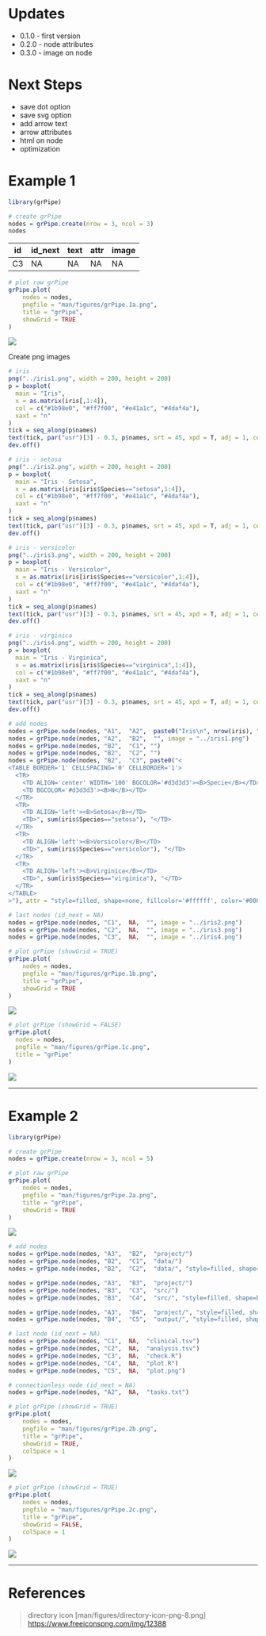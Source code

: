 # Updates

-   0.1.0 - first version
-   0.2.0 - node attributes
-   0.3.0 - image on node

# Next Steps

-   save dot option
-   save svg option
-   add arrow text
-   arrow attributes
-   html on node
-   optimization

# Example 1

``` r
library(grPipe)

# create grPipe
nodes = grPipe.create(nrow = 3, ncol = 3)
nodes
```

| id  | id_next | text | attr | image |
|-----|---------|------|------|-------|
| C3  | NA      | NA   | NA   | NA    |

``` r
# plot raw grPipe
grPipe.plot(
    nodes = nodes,
    pngfile = "man/figures/grPipe.1a.png",
    title = "grPipe",
    showGrid = TRUE
)
```

![](man/figures/grPipe.1a.png)

Create png images

``` r
# iris
png("../iris1.png", width = 200, height = 200)
p = boxplot(
  main = "Iris",
  x = as.matrix(iris[,1:4]),
  col = c("#1b98e0", "#ff7f00", "#e41a1c", "#4daf4a"),
  xaxt = "n"
)
tick = seq_along(p$names)
text(tick, par("usr")[3] - 0.3, p$names, srt = 45, xpd = T, adj = 1, cex = 1)
dev.off()

# iris - setosa
png("../iris2.png", width = 200, height = 200)
p = boxplot(
  main = "Iris - Setosa",
  x = as.matrix(iris[iris$Species=="setosa",1:4]),
  col = c("#1b98e0", "#ff7f00", "#e41a1c", "#4daf4a"),
  xaxt = "n"
)
tick = seq_along(p$names)
text(tick, par("usr")[3] - 0.3, p$names, srt = 45, xpd = T, adj = 1, cex = 1)
dev.off()

# iris - versicolor
png("../iris3.png", width = 200, height = 200)
p = boxplot(
  main = "Iris - Versicolor",
  x = as.matrix(iris[iris$Species=="versicolor",1:4]),
  col = c("#1b98e0", "#ff7f00", "#e41a1c", "#4daf4a"),
  xaxt = "n"
)
tick = seq_along(p$names)
text(tick, par("usr")[3] - 0.3, p$names, srt = 45, xpd = T, adj = 1, cex = 1)
dev.off()

# iris - virginica
png("../iris4.png", width = 200, height = 200)
p = boxplot(
  main = "Iris - Virginica",
  x = as.matrix(iris[iris$Species=="virginica",1:4]),
  col = c("#1b98e0", "#ff7f00", "#e41a1c", "#4daf4a"),
  xaxt = "n"
)
tick = seq_along(p$names)
text(tick, par("usr")[3] - 0.3, p$names, srt = 45, xpd = T, adj = 1, cex = 1)
dev.off()
```

``` r
# add nodes
nodes = grPipe.node(nodes, "A1",  "A2",  paste0("Iris\n", nrow(iris), " samples"))
nodes = grPipe.node(nodes, "A2",  "B2",  "", image = "../iris1.png")
nodes = grPipe.node(nodes, "B2",  "C1", "")
nodes = grPipe.node(nodes, "B2",  "C2", "")
nodes = grPipe.node(nodes, "B2",  "C3", paste0("<
<TABLE BORDER='1' CELLSPACING='0' CELLBORDER='1'>
  <TR>
    <TD ALIGN='center' WIDTH='100' BGCOLOR='#d3d3d3'><B>Specie</B></TD>
    <TD BGCOLOR='#d3d3d3'><B>N</B></TD>
  </TR>
  <TR>
    <TD ALIGN='left'><B>Setosa</B></TD>
    <TD>", sum(iris$Species=="setosa"), "</TD>
  </TR>
  <TR>
    <TD ALIGN='left'><B>Versicolor</B></TD>
    <TD>", sum(iris$Species=="versicolor"), "</TD>
  </TR>
  <TR>
    <TD ALIGN='left'><B>Virginica</B></TD>
    <TD>", sum(iris$Species=="virginica"), "</TD>
  </TR>
</TABLE>
>"), attr = "style=filled, shape=none, fillcolor='#ffffff', color='#000000', margin=0")

# last nodes (id_next = NA)
nodes = grPipe.node(nodes, "C1",  NA,  "", image = "../iris2.png")
nodes = grPipe.node(nodes, "C2",  NA,  "", image = "../iris3.png")
nodes = grPipe.node(nodes, "C3",  NA,  "", image = "../iris4.png")
```

``` r
# plot grPipe (showGrid = TRUE)
grPipe.plot(
    nodes = nodes,
    pngfile = "man/figures/grPipe.1b.png",
    title = "grPipe",
    showGrid = TRUE
)
```

![](man/figures/grPipe.1b.png)

``` r
# plot grPipe (showGrid = FALSE)
grPipe.plot(
  nodes = nodes,
  pngfile = "man/figures/grPipe.1c.png",
  title = "grPipe"
)
```

![](man/figures/grPipe.1c.png)

------------------------------------------------------------------------

# Example 2

``` r
library(grPipe)

# create grPipe
nodes = grPipe.create(nrow = 3, ncol = 5)

# plot raw grPipe
grPipe.plot(
    nodes = nodes,
    pngfile = "man/figures/grPipe.2a.png",
    title = "grPipe",
    showGrid = TRUE
)
```

![](man/figures/grPipe.2a.png)

``` r
# add nodes
nodes = grPipe.node(nodes, "A3",  "B2",  "project/")
nodes = grPipe.node(nodes, "B2",  "C1",  "data/")
nodes = grPipe.node(nodes, "B2",  "C2",  "data/", "style=filled, shape=box, fillcolor='#fc8d59', color='#d73027'", image = "man/figures/directory-icon-png-8.png")

nodes = grPipe.node(nodes, "A3",  "B3",  "project/")
nodes = grPipe.node(nodes, "B3",  "C3",  "src/")
nodes = grPipe.node(nodes, "B3",  "C4",  "src/", "style=filled, shape=box, fillcolor='#f1a340', color='#b35806'", image = "man/figures/directory-icon-png-8.png")

nodes = grPipe.node(nodes, "A3",  "B4",  "project/", "style=filled, shape=box, fillcolor='#91bfdb', color='#4575b4'", image = "man/figures/directory-icon-png-8.png")
nodes = grPipe.node(nodes, "B4",  "C5",  "output/", "style=filled, shape=box, fillcolor='#91cf60', color='#1a9850'", image = "man/figures/directory-icon-png-8.png")

# last node (id_next = NA)
nodes = grPipe.node(nodes, "C1",  NA,  "clinical.tsv")
nodes = grPipe.node(nodes, "C2",  NA,  "analysis.tsv")
nodes = grPipe.node(nodes, "C3",  NA,  "check.R")
nodes = grPipe.node(nodes, "C4",  NA,  "plot.R")
nodes = grPipe.node(nodes, "C5",  NA,  "plot.png")

# connectionless node (id_next = NA)
nodes = grPipe.node(nodes, "A2",  NA,  "tasks.txt")
```

``` r
# plot grPipe (showGrid = TRUE)
grPipe.plot(
    nodes = nodes,
    pngfile = "man/figures/grPipe.2b.png",
    title = "grPipe",
    showGrid = TRUE,
    colSpace = 1
)
```

![](man/figures/grPipe.2b.png)

``` r
# plot grPipe (showGrid = TRUE)
grPipe.plot(
    nodes = nodes,
    pngfile = "man/figures/grPipe.2c.png",
    title = "grPipe",
    showGrid = FALSE,
    colSpace = 1
)
```

![](man/figures/grPipe.2c.png)

------------------------------------------------------------------------

# References

> directory icon [man/figures/directory-icon-png-8.png] <https://www.freeiconspng.com/img/12388>


